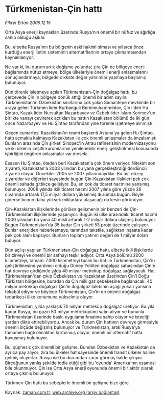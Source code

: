 # Türkmenistan-Çin hattı

*Fikret Ertan 2009.12.15*

<tr><td class="metin" colspan="2" style="padding-top: 20px; padding-left: 5px; ">Orta Asya enerji kaynakları üzerinde Rusya'nın önemli bir nüfuz ve ağırlığa sahip olduğu aşikar.</td></tr><tr><td class="metin" colspan="2" style="padding-top: 20px; padding-left: 5px; "><p>Bu, elbette Rusya'nın bu bölgenin eski hakimi olması ve yıllarca önce kurduğu enerji iletim sisteminin alternatiflerinin ortaya çıkmamasından kaynaklanıyor.
<p> Ne var ki, bu durum artık değişme yolunda; zira Çin de bölgeye enerji bağlamında nüfuz etmeye, bölge ülkeleriyle önemli enerji anlaşmalarını sonuçlandırmaya, bölgede dikkate değer yatırımlar yapmaya başlamış bulunuyor.
<p> Dün törenle işletmeye açılan Türkmenistan-Çin doğalgaz hattı, bu çerçevede Çin'in bölgeye dönük attığı önemli bir adım sayılır. Türkmenistan'ın Özbekistan sınırlarına çok yakın Samantepe mevkiinde bir araya gelen Türkmen lider Kurbanguli Berdimuhammedov, Çin lideri Hu Şintao, Kazak lider Nursultan Nazarbayev ve Özbek lider İslam Kerimov'un birlikte vanayı çevirerek açtıkları bu hattın Kazakistan bölümü de iki gün önce Nazarbayev ve Hu Şintao tarafından yine törenle işletmeye alınmıştı.
<p> Geçen cumartesi Kazakistan'ın resmi başkenti Astana'ya gelen Hu Şintao, hattı açmakla kalmayıp Kazakistan ile çok önemli anlaşmalar da imzalamıştı. Bunların arasında Çin şirketi Sinopec'in Atrau rafinerisinin modernizasyonu ve iki ülkenin çeşitli kurumlarının yenilenebilir enerji geliştirilmesi konusunda işbirliğini öngören anlaşmalar var mesela.
<p> Esasen Hu Şintao, öteden beri Kazakistan'a çok önem veriyor. Nitekim son ziyareti, Kazakistan'a 2003 yılından bu yana gerçekleştirdiği dördüncü ziyareti oluyor. Öncekiler 2005 ve 2007 yıllarındaydılar. Bu üst düzey ziyaretler ve diğerleri sayesinde bugün Çin-Kazakistan ilişkileri pek çok önemli sahada gittikçe gelişiyor. Bu, en çok da ticaret hacmine yansımış bulunuyor. 2008 yılında ikili ticaret hacmi 2007 yılına göre yüzde 26 civarında artarak 17,5 milyar dolara yükselmiş durumda bugün. Böyle giderse bunun daha yüksek miktarlara ulaşacağı da kesin görünüyor.
<p> Çin-Kazakistan ilişkilerinde görülen gelişmenin bir benzeri de Çin-Türkmenistan ilişkilerinde yaşanıyor. Bugün iki ülke arasındaki ticaret hacmi 2000 yılından bu yana 40 misli artarak 1-2 milyar dolara ulaşmış bulunuyor. Bugün Türkmenistan'da 35 kadar Çin şirketi 53 proje üzerinde çalışıyor. Bunlar enerjiden haberleşmeye, tarımdan tekstile, sağlıktan inşaata kadar pek çok alanı kapsıyor. Bunların toplam yatırım değeri de 1 milyar doları buluyor.
<p> Dün açılışı yapılan Türkmenistan-Çin doğalgaz hattı, elbette ikili ilişkilerde bir zirveyi ve önemli bir safhayı teşkil ediyor. Orta Asya bölümü 2000 kilometreyi, tamamı 7.000 kilometreyi bulan bu hat ile Türkmenistan, Çin'in geliştirilmesine yardımcı olduğu Güney Yolöten doğalgaz sahasından Çin'e hat devreye girdiğinde yılda 40 milyar metreküp doğalgaz sağlayacak. Hat Türkmenistan'dan çıkıp Özbekistan ve Kazakistan üzerinden Çin'i Doğu Türkistan bölgesine, buradan da Çin milli gaz şebekesine bağlanacak. 40 milyar metreküp doğalgaz Çin'in doğalgaz talebinin aşağı yukarı yarısına tekabül ediyor ve böylece Türkmenistan, Çin'in en önemli doğalgaz tedarikçisi ülke konumuna yükselmiş oluyor.
<p> Türkmenistan, yılda yaklaşık 70 milyar metreküp doğalgaz üretiyor. Bu yıla kadar Rusya, bu gazın 50 milyar metreküpünü satın alıyor ve bununla Türkmenistan üzerinde baskı uygulama fırsatına sahip oluyor ve istediği şartları dikte ettirebiliyordu. Ancak bu durum Çin hattının devreye girmesiyle önemli ölçüde değişmiş bulunuyor ve Türkmenistan, artık Rusya'ya tamamen bağlı olmaktan kurtulmuş oluyor, önemli bir alternatif hatta kavuşmuş bulunuyor.
<p> Bu, şüphesiz çok önemli bir gelişme. Bundan Özbekistan ve Kazakistan da ayrıca pay alıyor; zira bu ülkeler hat sayesinde önemli transit ülkeler haline gelmiş oluyorlar. Rusya ise bu durumdan zarar görmüş halde çıkıyor. Birçoğunun yanlış şekilde iddia ettiği gibi bu 'oyunda' Amerika'nın esamesi bile okunmuyor. Çin ise Orta Asya enerji oyununda önemli bir aktör olarak ortaya çıkmış bulunuyor.
<p> Türkmen-Çin hattı bu sebeplerle önemli bir gelişme bize göre.<br/></p></p></p></p></p></p></p></p></p></p></td></tr>

Kaynak: [zaman.com.tr](http://zaman.com.tr/yazar.do?yazino=927447), [web.archive.org (arşiv bağlantısı)](http://web.archive.org/web/20091217052230/http://zaman.com.tr:80/yazar.do?yazino=927447)
